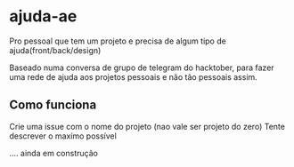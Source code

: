 # ajuda-ae
Pro pessoal que tem um projeto e precisa de algum tipo de ajuda(front/back/design)


Baseado numa conversa de grupo de telegram do hacktober, para fazer uma rede de ajuda aos projetos pessoais e não tão pessoais assim.


## Como funciona

Crie uma issue com o nome do projeto (nao vale ser projeto do zero)
Tente descrever o maxímo possível

.... ainda em construção
